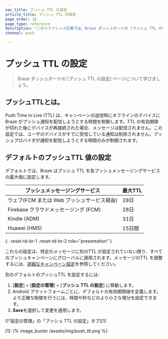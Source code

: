```yaml
---
nav_title: プッシュ TTL の設定
article_title: プッシュ TTL の設定
page_order: 16
page_type: reference
description: "このリファレンス記事では、Braze ダッシュボードの [プッシュ TTL の設定] ページについて説明します。"
channel: push

---
```


# プッシュ TTL の設定

> Braze ダッシュボードの [プッシュ TTL の設定] ページについて学びましょう。

## プッシュTTLとは。

Push Time to Live (TTL) は、キャンペーンの送信時にオフラインのデバイスにBraze がプッシュ通知を配信しようとする時間を制御します。TTL の有効期限が切れた後にデバイスが再接続された場合、メッセージは配信されません。この設定では、ユーザのデバイスがすでに受信している通知は削除されません。プッシュプロバイダが通知を配信しようとする時間のみが制御されます。

## デフォルトのプッシュTTL 値の設定

デフォルトでは、Braze はプッシュ TTL を各プッシュメッセージングサービスの最大値に設定します。 

| プッシュメッセージングサービス | 最大TTL |
| --- | --- |
| ウェブ(FCM または Web プッシュサービス経由) | 28日 |
| Firebase クラウドメッセージング (FCM) | 28日 |
| Kindle (ADM) | 31日 |
| Huawei (HMS) | 15日間 |
{: .reset-td-br-1 .reset-td-br-2 role="presentation" }

これらの設定は、特定のメッセージに別のTTL が設定されていない限り、すべてのプッシュキャンペーンにグローバルに適用されます。メッセージのTTL を調整するには、[詳細なキャンペーン設定]({{site.baseurl}}/user_guide/message_building_by_channel/push/android/advanced_campaign_settings/#ttl)を参照してください。

別のデフォルトのプッシュTTL を設定するには:

1. [**設定**] > [**設定の管理**] > [**プッシュ TTL の設定**] に移動します。
2. Android プラットフォームごとに、デフォルトの有効期限値を定義します。より正確な制御を行うには、時間や秒などのより小さな増分を設定できます。
3. **Save**を選択して変更を適用します。

![「設定の管理」の「プッシュ TTL の設定」タブ][1]


[1]: {% image_buster /assets/img/push_ttl.png %}
